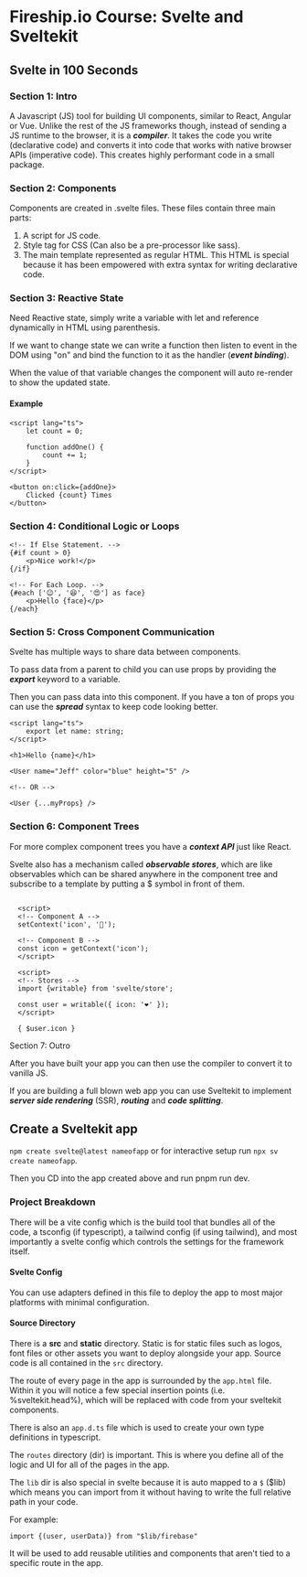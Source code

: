 # Fireship.io Course: Svelte and Sveltekit

## Svelte in 100 Seconds

### Section 1: Intro

A Javascript (JS) tool for building UI components, similar to React, Angular or Vue. Unlike the rest of the JS frameworks though, instead of sending a JS runtime to the browser, it is a **_compiler_**. It takes the code you write (declarative code) and converts it into code that works with native browser APIs (imperative code). This creates highly performant code in a small package.

### Section 2: Components

Components are created in .svelte files. These files contain three main parts:

1. A script for JS code.
2. Style tag for CSS (Can also be a pre-processor like sass).
3. The main template represented as regular HTML. This HTML is special because it has been empowered with extra syntax for writing declarative code.

### Section 3: Reactive State

Need Reactive state, simply write a variable with let and reference dynamically in HTML using parenthesis.

If we want to change state we can write a function then listen to event in the DOM using "on" and bind the function to it as the handler (**_event binding_**).

When the value of that variable changes the component will auto re-render to show the updated state.

#### Example

```svelte
<script lang="ts">
	let count = 0;

	function addOne() {
		count += 1;
	}
</script>

<button on:click={addOne}>
	Clicked {count} Times
</button>
```

### Section 4: Conditional Logic or Loops

```svelte
<!-- If Else Statement. -->
{#if count > 0}
	<p>Nice work!</p>
{/if}

<!-- For Each Loop. -->
{#each ['😉', '😆', '😍'] as face}
	<p>Hello {face}</p>
{/each}
```

### Section 5: Cross Component Communication

Svelte has multiple ways to share data between components.

To pass data from a parent to child you can use props by providing the **_export_** keyword to a variable.

Then you can pass data into this component. If you have a ton of props you can use the **_spread_** syntax to keep code looking better.

```svelte
<script lang="ts">
	export let name: string;
</script>

<h1>Hello {name}</h1>

<User name="Jeff" color="blue" height="5" />

<!-- OR -->

<User {...myProps} />
```

### Section 6: Component Trees

For more complex component trees you have a **_context API_** just like React.

Svelte also has a mechanism called **_observable stores_**, which are like observables which can be shared anywhere in the component tree and subscribe to a template by putting a $ symbol in front of them.

```svelte

  <script>
  <!-- Component A -->
  setContext('icon', '🍌');

  <!-- Component B -->
  const icon = getContext('icon');
  </script>

  <script>
  <!-- Stores -->
  import {writable} from 'svelte/store';

  const user = writable({ icon: '❤️' });
  </script>

  { $user.icon }
```

Section 7: Outro

After you have built your app you can then use the compiler to convert it to vanilla JS.

If you are building a full blown web app you can use Sveltekit to implement **_server side rendering_** (SSR), **_routing_** and **_code splitting_**.

## Create a Sveltekit app

`npm create svelte@latest nameofapp` or for interactive setup run `npx sv create nameofapp`.

Then you CD into the app created above and run pnpm run dev.

### Project Breakdown

There will be a vite config which is the build tool that bundles all of the code, a tsconfig (if typescript), a tailwind config (if using tailwind), and most importantly a svelte config which controls the settings for the framework itself.

#### Svelte Config

You can use adapters defined in this file to deploy the app to most major platforms with minimal configuration.

#### Source Directory

There is a **src** and **static** directory. Static is for static files such as logos, font files or other assets you want to deploy alongside your app. Source code is all contained in the `src` directory.

The route of every page in the app is surrounded by the `app.html` file. Within it you will notice a few special insertion points (i.e. %sveltekit.head%), which will be replaced with code from your sveltekit components.

There is also an `app.d.ts` file which is used to create your own type definitions in typescript.

The `routes` directory (dir) is important. This is where you define all of the logic and UI for all of the pages in the app.

The `lib` dir is also special in svelte because it is auto mapped to a `$` ($lib) which means you can import from it without having to write the full relative path in your code.

For example:

```svelte
import {(user, userData)} from "$lib/firebase"
```

It will be used to add reusable utilities and components that aren't tied to a specific route in the app.
